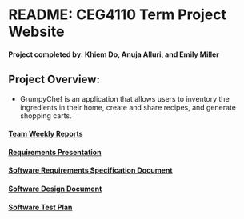 # README: CEG4110 Term Project Website
#### Project completed by: Khiem Do, Anuja Alluri, and Emily Miller

## Project Overview:
* GrumpyChef is an application that allows users to inventory the ingredients in their home, create and share recipes, and generate shopping carts.

#### [Team Weekly Reports](https://raidermailwright-my.sharepoint.com/:f:/g/personal/miller_1771_wright_edu/EursOdY5DSBHv2RbE5ueQPcBZSan1m6X5B8ysrpIvRHDfQ?e=3CDIuT)

#### [Requirements Presentation](https://raidermailwright-my.sharepoint.com/:p:/g/personal/miller_1771_wright_edu/EcFsABv0gLNPqHCsnWHPAB8B19lsaL60CFfHSJFlqmcKfw?e=LGOjAV)

#### [Software Requirements Specification Document](https://raidermailwright-my.sharepoint.com/:w:/g/personal/miller_1771_wright_edu/ES5C9N_XW-tIsY5eEA3fETgBJjXptnDmNxa7os6FmjsQxw?e=FQboWz)

#### [Software Design Document](https://raidermailwright-my.sharepoint.com/:w:/g/personal/miller_1771_wright_edu/ES5C9N_XW-tIsY5eEA3fETgBJjXptnDmNxa7os6FmjsQxw?e=j7hDU1)

#### [Software Test Plan](https://raidermailwright-my.sharepoint.com/:x:/g/personal/miller_1771_wright_edu/Ee1Rf4EbbZxOtxuaj-MLQKQBsB7G4BdMB5reG_Vsw8xpRQ?e=AabcdY)
